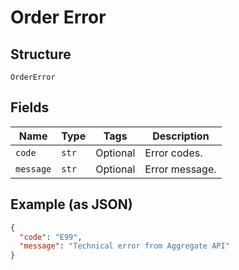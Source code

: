 
# Order Error

## Structure

`OrderError`

## Fields

| Name | Type | Tags | Description |
|  --- | --- | --- | --- |
| `code` | `str` | Optional | Error codes. |
| `message` | `str` | Optional | Error message. |

## Example (as JSON)

```json
{
  "code": "E99",
  "message": "Technical error from Aggregate API"
}
```

